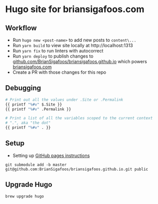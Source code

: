 # Hugo site for briansigafoos.com

## Workflow

- Run `hugo new <post-name>` to add new posts to `content\...`
- Run `yarn build` to view site locally at http://localhost:1313
- Run `yarn fix` to run linters with autocorrect
- Run `yarn deploy` to publish changes to [github.com/BrianSigafoos/briansigafoos.github.io](https://github.com/BrianSigafoos/briansigafoos.github.io) which powers [briansigafoos.com](https://briansigafoos.com)
- Create a PR with those changes for this repo

## Debugging

```bash
# Print out all the values under .Site or .Permalink
{{ printf "%#v" $.Site }}
{{ printf "%#v" .Permalink }}

# Print a list of all the variables scoped to the current context
# ".", aka "the dot"
{{ printf "%#v" . }}
```

## Setup

- Setting up [GitHub pages instructions](https://gohugo.io/hosting-and-deployment/hosting-on-github/#readout)

```shell
git submodule add -b master git@github.com:BrianSigafoos/briansigafoos.github.io.git public
```

## Upgrade Hugo

```shell
brew upgrade hugo
```
